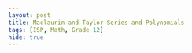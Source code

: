 ```yaml
---
layout: post
title: Maclaurin and Taylor Series and Polynomials
tags: [ISP, Math, Grade 12]
hide: true
---
```

